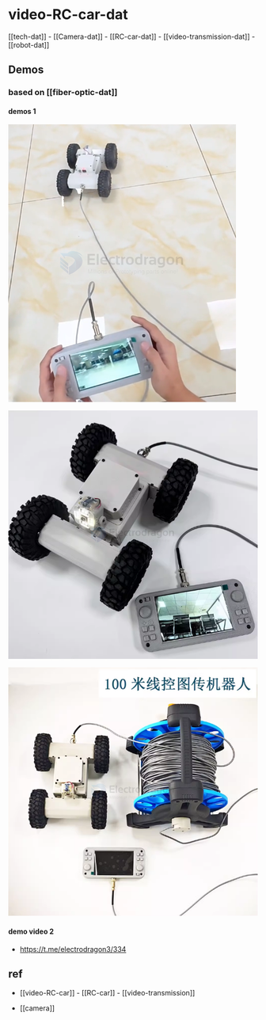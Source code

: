 
# video-RC-car-dat


[[tech-dat]] - [[Camera-dat]] - [[RC-car-dat]] - [[video-transmission-dat]] - [[robot-dat]]



## Demos 

### based on [[fiber-optic-dat]] 

#### demos 1

![](2025-03-25-14-43-46.png)

![](2025-03-25-14-48-15.png)

![](2025-03-25-14-48-28.png)


#### demo video 2

- https://t.me/electrodragon3/334



## ref 

- [[video-RC-car]] - [[RC-car]] - [[video-transmission]]

- [[camera]]